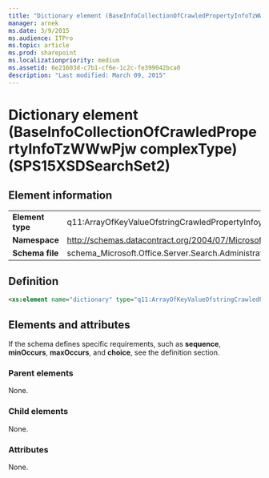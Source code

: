 ```yaml
---
title: "Dictionary element (BaseInfoCollectionOfCrawledPropertyInfoTzWWwPjw complexType) (SPS15XSDSearchSet2)"
manager: arnek
ms.date: 3/9/2015
ms.audience: ITPro
ms.topic: article
ms.prod: sharepoint
ms.localizationpriority: medium
ms.assetid: 6e21603d-c7b1-cf6e-1c2c-fe399042bca0
description: "Last modified: March 09, 2015"
---
```


# Dictionary element (BaseInfoCollectionOfCrawledPropertyInfoTzWWwPjw complexType) (SPS15XSDSearchSet2)

 
  
## Element information

|||
|:-----|:-----|
|**Element type** <br/> |q11:ArrayOfKeyValueOfstringCrawledPropertyInfoy6h3NzC8  <br/> |
|**Namespace** <br/> |http://schemas.datacontract.org/2004/07/Microsoft.Office.Server.Search.Administration  <br/> |
|**Schema file** <br/> |schema_Microsoft.Office.Server.Search.Administration.xsd  <br/> |
   
## Definition

```XML
<xs:element name="dictionary" type="q11:ArrayOfKeyValueOfstringCrawledPropertyInfoy6h3NzC8" minOccurs="0"></xs:element>

```

## Elements and attributes

If the schema defines specific requirements, such as **sequence**, **minOccurs**, **maxOccurs**, and **choice**, see the definition section. 
  
### Parent elements

None.
  
### Child elements

None.
  
### Attributes

None.
  

